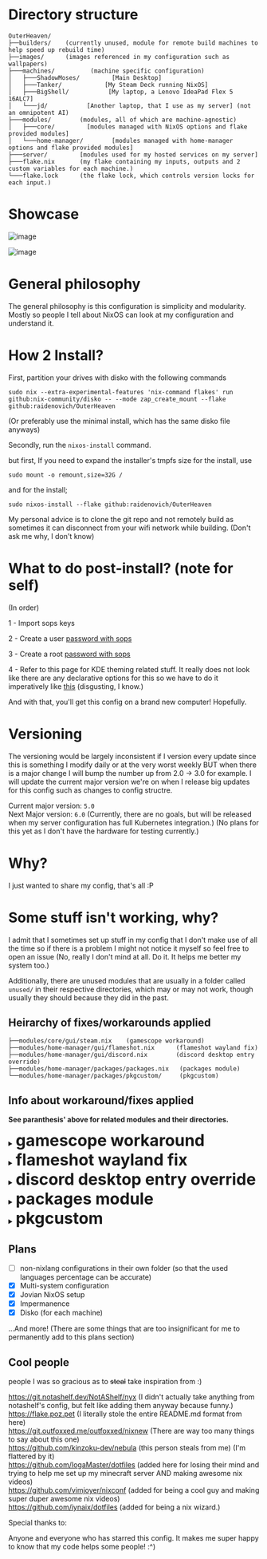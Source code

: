 # Directory structure

```
OuterHeaven/
├──builders/    (currently unused, module for remote build machines to help speed up rebuild time)
├──images/      (images referenced in my configuration such as wallpapers)
├───machines/          (machine specific configuration)
│   ├───ShadowMoses/         [Main Desktop]
│   ├───Tanker/            [My Steam Deck running NixOS]
│   ├───BigShell/           [My laptop, a Lenovo IdeaPad Flex 5 16ALC7]
│   └───jd/           [Another laptop, that I use as my server] (not an omnipotent AI)
├───modules/        (modules, all of which are machine-agnostic)
│   ├───core/         [modules managed with NixOS options and flake provided modules]
│   └───home-manager/        [modules managed with home-manager options and flake provided modules]
├───server/         [modules used for my hosted services on my server]
├───flake.nix       (my flake containing my inputs, outputs and 2 custom variables for each machine.)
└───flake.lock      (the flake lock, which controls version locks for each input.)
```
# Showcase

![image](https://github.com/user-attachments/assets/b1086491-1b0d-4e78-96d2-588c20ec00dc)

![image](https://github.com/user-attachments/assets/80062146-b123-4448-af7b-c661b87f0867)

# General philosophy

The general philosophy is this configuration is simplicity and modularity.
Mostly so people I tell about NixOS can look at my configuration and understand
it.

# How 2 Install?

First, partition your drives with disko with the following commands

```console
sudo nix --extra-experimental-features 'nix-command flakes' run github:nix-community/disko -- --mode zap_create_mount --flake github:raidenovich/OuterHeaven
```

(Or preferably use the minimal install, which has the same disko file anyways)

Secondly, run the `nixos-install` command.

but first, If you need to expand the installer's tmpfs size for the install, use

```console
sudo mount -o remount,size=32G /
```

and for the install;

```console
sudo nixos-install --flake github:raidenovich/OuterHeaven
```

My personal advice is to clone the git repo and not remotely build as sometimes
it can disconnect from your wifi network while building. (Don't ask me why, I
don't know)

# What to do post-install? (note for self)

(In order)

1 - Import sops keys

2 - Create a user
[password with sops](https://github.com/Mic92/sops-nix?tab=readme-ov-file#setting-a-users-password)

3 - Create a root
[password with sops](https://github.com/Mic92/sops-nix?tab=readme-ov-file#setting-a-users-password)

4 - Refer to this page for KDE theming related stuff. It really does not look
like there are any declarative options for this so we have to do it imperatively
like
[this](https://github.com/shalva97/kde-configuration-files?tab=readme-ov-file#changing-appearance)
(disgusting, I know.)

And with that, you'll get this config on a brand new computer! Hopefully.

# Versioning

The versioning would be largely inconsistent if I version every update since
this is something I modify daily or at the very worst weekly BUT when there is a
major change I will bump the number up from 2.0 -> 3.0 for example. I will
update the current major version we're on when I release big updates for this
config such as changes to config structre.

Current major version: `5.0`
<br> Next Major version: `6.0` (Currently, there are no goals, but will be
released when my server configuration has full Kubernetes integration.) (No
plans for this yet as I don't have the hardware for testing currently.)

# Why?

I just wanted to share my config, that's all :P

# Some stuff isn't working, why?

I admit that I sometimes set up stuff in my config that I don't make use of all
the time so if there is a problem I might not notice it myself so feel free to
open an issue (No, really I don't mind at all. Do it. It helps me better my
system too.)

Additionally, there are unused modules that are usually in a folder called
`unused/` in their respective directories, which may or may not work, though
usually they should because they did in the past.

## Heirarchy of fixes/workarounds applied

```
├──modules/core/gui/steam.nix    (gamescope workaround)
├──modules/home-manager/gui/flameshot.nix      (flameshot wayland fix)
├──modules/home-manager/gui/discord.nix        (discord desktop entry override)
├──modules/home-manager/packages/packages.nix   (packages module)
└──modules/home-manager/packages/pkgcustom/     (pkgcustom)
```

## Info about workaround/fixes applied

**See paranthesis' above for related modules and their directories.**

<details>
<summary><b><font size="+3">gamescope workaround</font></b></summary>

The override used here for Gamescope running through steam on NixOS (yes, **very
specifically gamescope running through Steam on NixOS**) does not bring up the
gamescope window because gamescope looks for certain libraries in the provided
FHS environment and it can't find them in said FHS environment, therefore making
this workaround necessary.

</details>

<details>
<summary><b><font size="+3">flameshot wayland fix</font></b></summary>

The overrides used here make it so that flameshot is compiled with the
appropriate cmake flags so that it works on Wayland and locks the version to a
certain commit known to work with Wayland.
(https://github.com/flameshot-org/flameshot/issues/3012)

</details>

<details>
<summary><b><font size="+3">discord desktop entry override</font></b></summary>

The overrides used here removes Vencord related branding and replaces the icons
and name with regular Discord's and adds launch flags that help with screen
sharing on Wayland.

</details>

<details>
<summary><b><font size="+3">packages module</font></b></summary>

This home manager managed module contains packages I manage under home-manager,
alongside some overrides and override templates that I plan to reuse later.

</details>

<details>
<summary><b><font size="+3">pkgcustom</font></b></summary>

packages that I plan to submit to nixpkgs in the future, some of which are
referenced in packages.nix but mostly not. The name is **pkgcustom** because it
sounded cool in my head.

</details>

## Plans

- [ ] non-nixlang configurations in their own folder (so that the used languages
      percentage can be accurate)
- [x] Multi-system configuration
- [x] Jovian NixOS setup
- [x] Impermanence
- [x] Disko (for each machine)

...And more! (There are some things that are too insignificant for me to
permanently add to this plans section)

## Cool people

people I was so gracious as to ~~steal~~ take inspiration from :)

https://git.notashelf.dev/NotAShelf/nyx (I didn't actually take anything from
notashelf's config, but felt like adding them anyway because funny.)
<br> https://flake.poz.pet (I literally stole the entire
README.md format from here)
<br> https://git.outfoxxed.me/outfoxxed/nixnew (There are way too many things to
say about this one)
<br> https://github.com/kinzoku-dev/nebula (this person steals from me) (I'm
flattered by it)
<br> https://github.com/IogaMaster/dotfiles (added here for losing their mind
and trying to help me set up my minecraft server AND making awesome nix videos)
<br> https://github.com/vimjoyer/nixconf (added for being a cool guy and making
super duper awesome nix videos)
<br> https://github.com/iynaix/dotfiles (added for being a nix wizard.)

Special thanks to:

Anyone and everyone who has starred this config. It makes me super happy to know
that my code helps some people! :^)
